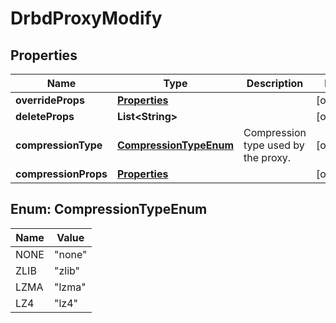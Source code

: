 # DrbdProxyModify

## Properties
Name | Type | Description | Notes
------------ | ------------- | ------------- | -------------
**overrideProps** | [**Properties**](Properties.md) |  |  [optional]
**deleteProps** | **List&lt;String&gt;** |  |  [optional]
**compressionType** | [**CompressionTypeEnum**](#CompressionTypeEnum) | Compression type used by the proxy.  |  [optional]
**compressionProps** | [**Properties**](Properties.md) |  |  [optional]

<a name="CompressionTypeEnum"></a>
## Enum: CompressionTypeEnum
Name | Value
---- | -----
NONE | &quot;none&quot;
ZLIB | &quot;zlib&quot;
LZMA | &quot;lzma&quot;
LZ4 | &quot;lz4&quot;
